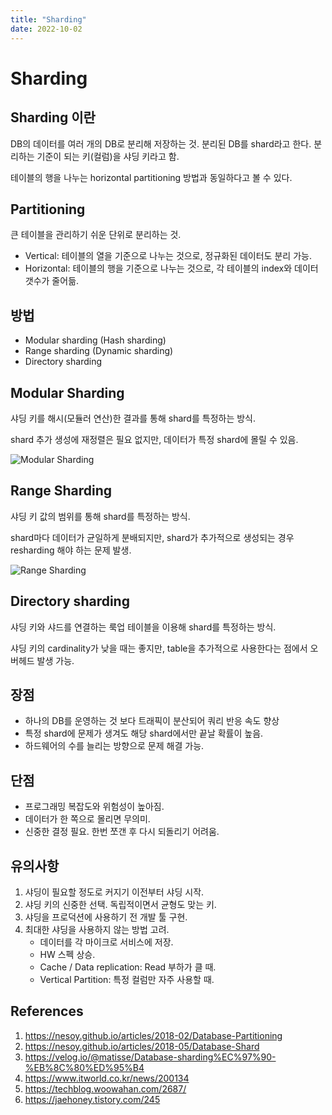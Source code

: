 ```yaml
---
title: "Sharding"
date: 2022-10-02
---
```


# Sharding

## Sharding 이란

DB의 데이터를 여러 개의 DB로 분리해 저장하는 것. 분리된 DB를 shard라고 한다. 분리하는 기준이 되는 키(컬럼)을 샤딩 키라고 함.

테이블의 행을 나누는 horizontal partitioning 방법과 동일하다고 볼 수 있다.

## Partitioning

큰 테이블을 관리하기 쉬운 단위로 분리하는 것.

- Vertical: 테이블의 열을 기준으로 나누는 것으로, 정규화된 데이터도 분리 가능.
- Horizontal: 테이블의 행을 기준으로 나누는 것으로, 각 테이블의 index와 데이터 갯수가 줄어듦.

## 방법

- Modular sharding (Hash sharding)
- Range sharding (Dynamic sharding)
- Directory sharding

## Modular Sharding

샤딩 키를 해시(모듈러 연산)한 결과를 통해 shard를 특정하는 방식.

shard 추가 생성에 재정렬은 필요 없지만, 데이터가 특정 shard에 몰릴 수 있음.

![Modular Sharding](https://techblog.woowahan.com/wp-content/uploads/img/2020-07-06/thiiing-db-modular-sharding.png)

## Range Sharding

샤딩 키 값의 범위를 통해 shard를 특정하는 방식.

shard마다 데이터가 균일하게 분배되지만, shard가 추가적으로 생성되는 경우 resharding 해야 하는 문제 발생.

![Range Sharding](https://techblog.woowahan.com/wp-content/uploads/img/2020-07-06/thiiing-db-range-sharding.png)

## Directory sharding

샤딩 키와 샤드를 연결하는 룩업 테이블을 이용해 shard를 특정하는 방식.

샤딩 키의 cardinality가 낮을 때는 좋지만, table을 추가적으로 사용한다는 점에서 오버헤드 발생 가능.

## 장점

- 하나의 DB를 운영하는 것 보다 트래픽이 분산되어 쿼리 반응 속도 향상
- 특정 shard에 문제가 생겨도 해당 shard에서만 끝날 확률이 높음.
- 하드웨어의 수를 늘리는 방향으로 문제 해결 가능.

## 단점

- 프로그래밍 복잡도와 위험성이 높아짐.
- 데이터가 한 쪽으로 몰리면 무의미.
- 신중한 결정 필요. 한번 쪼갠 후 다시 되돌리기 어려움.

## 유의사항

1. 샤딩이 필요할 정도로 커지기 이전부터 샤딩 시작.
2. 샤딩 키의 신중한 선택. 독립적이면서 균형도 맞는 키.
3. 샤딩을 프로덕션에 사용하기 전 개발 툴 구현.
4. 최대한 샤딩을 사용하지 않는 방법 고려.
   - 데이터를 각 마이크로 서비스에 저장.
   - HW 스펙 상승.
   - Cache / Data replication: Read 부하가 클 때.
   - Vertical Partition: 특정 컬럼만 자주 사용할 때.

## References

1. https://nesoy.github.io/articles/2018-02/Database-Partitioning
2. https://nesoy.github.io/articles/2018-05/Database-Shard
3. https://velog.io/@matisse/Database-sharding%EC%97%90-%EB%8C%80%ED%95%B4
4. https://www.itworld.co.kr/news/200134
5. https://techblog.woowahan.com/2687/
6. https://jaehoney.tistory.com/245
